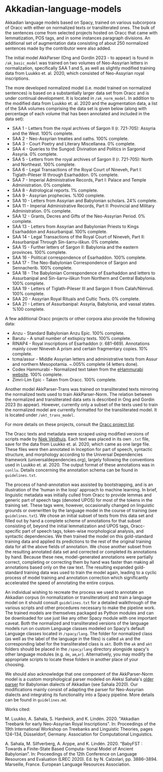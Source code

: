 # Akkadian-language-models

Akkadian language models based on Spacy, trained on various subcorpora of Oracc with either on normalized texts or transliterated ones. The bulk of the sentences come from selected projects hosted on Oracc that came with lemmatization, POS tags, and in some instances paragraph divisions. An additional set of augmentation data consisting of about 250 normalized sentences made by the contributor were also added. 

The initial model AkkParser (Ong and Gordin 2023 - to appear) is found in `/ak_basic_model` was trained on two volumes of Neo-Assyrian letters in normalization, specifically SAA 1 and 5, as well as slightly
modified training data from Luukko et. al. 2020, which consisted of Neo-Assyrian royal inscriptions.

The more developed normalized model (i.e. model trained on normalized sentences) is based on a substantially larger data set from Oracc and is under continual development. It is located in `/ak_norm_model`. In addition to the modified data from Luukko et. al. 2020 and the augmentation data, a list of the SAA volumes comprising the data set is given below (along with percentage of each volume that has been annotated and included in the data set): 

* SAA 1 - Letters from the royal archives of Sargon II (r. 721-705): Assyria and the West. 100% complete.
* SAA 2 - Neo-Assyrian treaties and oaths. 100% complete.
* SAA 3 - Court Poetry and Literary Miscellanea. 0% complete.
* SAA 4 - Queries to the Sungod: Divination and Politics in Sargonid Assyria. 0% complete.
* SAA 5 - Letters from the royal archives of Sargon II (r. 721-705): North and Northeast. 100% complete. 
* SAA 6 - Legal Transactions of the Royal Court of Nineveh, Part I: Tiglath-Pileser III through Esarhaddon. 0% complete.
* SAA 7 - Imperial Administrative Records, Part I: Palace and Temple Administration. 0% complete.
* SAA 8 - Astrological reports. 1% complete.
* SAA 9 - Assyrian prophecies. %100 complete.
* SAA 10 - Letters from Assyrian and Babylonian scholars. 24% complete.
* SAA 11 - Imperial Administrative Records, Part II: Provincial and Military Administration. 0% complete.
* SAA 12 - Grants, Decres and Gifts of the Neo-Assyrian Period. 0% complete.
* SAA 13 - Letters from Assyrian and Babylonian Priests to Kings Esarhaddon and Assurbanipal. 100% complete.
* SAA 14 - Legal Transactions of the Royal Court of Nineveh, Part II: Assurbanipal Through Sin-šarru-iškun. 0% complete.
* SAA 15 - Further letters of Sargon II: Babylonia and the eastern provinces. 100% complete.
* SAA 16 - Political correspondence of Esarhaddon. 100% complete.
* SAA 17 - The Neo-Babylonian Correspondence of Sargon and Sennacherib. 100% complete.
* SAA 18 - The Babylonian Correspondence of Esarhaddon and letters to Assurbanipal and Sin-šarru-iškun from Northern and Central Babylonia. 100% complete.
* SAA 19 - Letters of Tiglath-Pileser III and Sargon II from Calah/Nimrud. 100% complete.
* SAA 20 - Assyrian Royal Rituals and Cultic Texts. 0% complete.
* SAA 21 - Letters of Assurbanipal: Assyria, Babylonia, and vassal states. %100 complete.

A few additional Oracc projects or other corpora also provide the following data:

* Anzu - Standard Babylonian Anzu Epic. 100% complete.
* Barutu - A small number of extispicy texts. 100% complete.
* RINAP4 - Royal inscriptions of Esarhaddon (r. 681-669). Annotations mainly cover Nineveh A prism and certain fragmentary copies. 10% complete.
* tcma/assur - Middle Assyrian letters and administrative texts from Assur and northern Mesopotamia. ~.005% complete (4 letters done).
* Codex Hammurabi - Normalized text taken from the [eHammurabi website](https://ehammurabi.org). 100% complete.
* Zimri-Lim Epic - Taken from Oracc. 100% complete.

Another model AkkParser-Trans was trained on transliterated texts mirroring the normalized texts used to train AkkParser-Norm. The relation between the normalized and transliterated data sets is described in Ong and Gordin 2023 (to appear). However, currently only a subset of the texts used to train the normalized model are currently formatted for the transliterated model. It is located under `/akt_trans_model`.  

For more details on these projects, consult the [Oracc project list](http://oracc.museum.upenn.edu/projectlist.html).

The Oracc texts and metadata were scraped using modified versions of scripts made by [Niek Veldhuis](https://github.com/niekveldhuis/compass/2_1_Data_Acquisition_ORACC/). 
Each text was placed in its own ```.txt``` file, save for the data from Luukko et. al. 2020, which came as one large file. 
These files were then annotated in Inception for part of speech, syntactic structure, and morphology according to the Universal Dependencies framework (universaldependencies.org), largely following the conventions used in Luukko et. al. 2020. The output format of these annotations
was in ```conllu```. Details concerning the annotation schema can be found in ```guidelines.txt```. 

The process of hand-annotation was assisted by bootstrapping, and is an illustration of the 'human in the loop' approach to machine learning. In brief, linguistic metadata was initially culled from Oracc to provide lemmas and generic
part of speech tags (denoted UPOS) for most of the tokens in the training set. These tags were, however, occasionally changed on linguistic grounds  or overwritten by the language model in the course of training (see ```guidelines.txt```). We chose an initial subset of texts from this data set and filled out by hand a complete scheme of annotations for that subset consisting of, beyond the initial lemmatization and UPOS tags, Oracc-specific part of speech tags, token-wise morphological analysis, and syntactic dependencies. We then trained the model on this gold-standard training data and applied its predictions to the rest of the original training data for all the above fields of annotation. We chose another subset from the resulting annotated data set and corrected or completed its annotations by hand. Because these new, model-generated annotations were partially correct, completing or correcting them by hand was faster than making all annotations based only on the raw text. The resulting expanded gold-standard training data was used to train the model again, leading to a cyclic process of model training and annotation correction which significantly accelerated the speed of annotating the entire corpus.

An individual wishing to recreate the process we used to annotate an Akkadian corpus (in normalization or transliteration) and train a language model on it should consult ```guidelines.txt``` for a detailed walkthrough of the various scripts and other procedures necessary to make the pipeline work.
The trained models are themselves packaged as Python modules and can be downloaded for use just like any other Spacy module with one
important caveat. Both the normalized and transliterated versions of the language models run on custom Language classes modeled on Spacy's
default Language classes located in ```/spacy/lang```. The folder for normalized class (as well as the label of the language in the files) is called ```ak``` and the corresponding label for the transliterated class is ```akt```. Both the ```ak``` and ```akt``` folders should be placed in the ```/spacy/lang``` directory alongside spacy's other language modules (e.g. ```de```, ```am```,```ar```). Alternatively, you may modify the appropriate scripts to locate these folders in another place of your choosing. 

We should also acknowledge that one component of the AkkParser-Norm model is a custom morphological parser modeled on Aleksi Sahala's [older parser](https://github.com/asahala/BabyFST) for
Babylonian dialects of Akkadian (see Sahala 2020). Our modifications mainly consist of adapting the parser
for Neo-Assyrian dialects and integrating its functionality into a Spacy pipeline. More details can be found in ```guidelines.md```.

Works cited:

M. Luukko, A. Sahala, S. Hardwick, and K. Lindén. 2020. "Akkadian Treebank for early Neo-Assyrian Royal Inscriptions". In: Proceedings of the 19th International Workshop on Treebanks and Linguistic Theories, pages 124–134, Düsseldorf, Germany. Association for Computational Linguistics.

A. Sahala, M. Silfverberg, A. Arppe, and K. Lindén. 2020. “BabyFST : Towards a Finite-State Based Computa-
tional Model of Ancient Babylonian”. In: Proceedings of the 12th Conference on Language Resources and
Evaluation (LREC 2020). Ed. by N. Calzolari, pp. 3886–3894. Marseille, France. European Language Resources Association.
